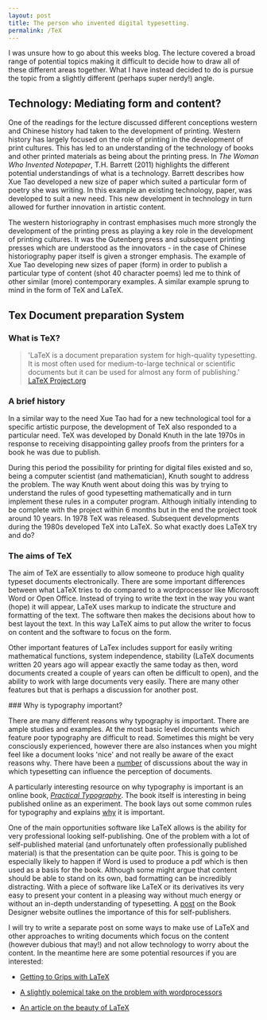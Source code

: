 ```yaml
---
layout: post
title: The person who invented digital typesetting.
permalink: /TeX
---
```


I was unsure how to go about this weeks blog. The lecture covered a broad range of potential topics making it difficult to decide how to draw all of these different areas together. What I have instead decided to do is pursue the topic from a slightly different (perhaps super nerdy!) angle.

## Technology: Mediating form and content?

One of the readings for the lecture discussed different conceptions western and Chinese history had taken to the development of printing. Western history has largely focused on the role of printing in the development of print cultures. This has led to an understanding of the technology of books and other printed materials as being about the printing press. In *The Woman Who Invented Notepaper*, T.H. Barrett (2011) highlights the different potential understandings of what is a technology. Barrett describes how Xue Tao developed a new size of paper which suited a particular form of poetry she was writing. In this example an existing technology, paper, was developed to suit a new need. This new development in technology in turn allowed for further innovation in artistic content.

The western historiography in contrast emphasises much more strongly the development of the printing press as playing a key role in the development of printing cultures. It was the Gutenberg press and subsequent printing presses which are understood as the innovators - in the case of Chinese historiography paper itself is given a stronger emphasis. The example of Xue Tao developing new sizes of paper (form) in order to publish a particular type of content (shot 40 character poems) led me to think of other similar (more) contemporary examples. A similar example sprung to mind in the form of TeX and LaTeX.

## Tex Document preparation System

### What is TeX?

>'LaTeX is a document preparation system for high-quality typesetting. It is most often used for medium-to-large technical or scientific documents but it can be used for almost any form of publishing.' [LaTeX Project.org](http://latex-project.org/intro.html)

### A brief history

In a similar way to the need Xue Tao had for a new technological tool for a specific artistic purpose, the development of TeX also responded to a particular need. TeX was developed by Donald Knuth in the late 1970s in response to receiving disappointing galley proofs from the printers for a book he was due to publish.

During this period the possibility for printing for digital files existed and so, being a computer scientist (and mathematician), Knuth sought to address the problem. The way Knuth went about doing this was by trying to understand the rules of good typesetting mathematically and in turn implement these rules in a computer program. Although initially intending to be complete with the project within 6 months but in the end the project took around 10 years. In 1978 TeX was released. Subsequent developments during the 1980s developed TeX into LaTeX. So what exactly does LaTeX try and do?

### The aims of TeX

The aim of TeX are essentially to allow someone to produce high quality typeset documents electronically. There are some important differences between what LaTeX tries to do compared to a wordprocessor like Microsoft Word or Open Office. Instead of trying to write the text in the way you want (hope) it will appear, LaTeX uses markup to indicate the structure and formatting of the text. The software then makes the decisions about how to best layout the text. In this way LaTeX aims to put allow the writer to focus on content and the software to focus on the form.

Other important features of LaTex includes support for easily writing mathematical functions, system independence, stability (LaTeX documents written 20 years ago will appear exactly the same today as then, word documents created a couple of years can often be difficult to open), and the ability to work with large documents very easily. There are many other features but that is perhaps a discussion for another post.  

### Why is typography important?

There are many different reasons why typography is important. There are ample studies and examples. At the most basic level documents which feature poor typography are difficult to read. Sometimes this might be very consciously experienced, however there are also instances when you might feel like a document looks 'nice' and not really be aware of the exact reasons why. There have been a [number](http://www.mdgadvertising.com/blog/how-typefaces-influence-perception-and-persuasion/) of discussions about the way in which typesetting can influence the perception of documents.

A particularly interesting resource on why typography is important is an online book, [*Practical Typography*](http://practicaltypography.com). The book itself is interesting in being published online as an experiment. The book lays out some common rules for typography and explains [why](http://practicaltypography.com/why-does-typography-matter.html) it is important.

One of the main opportunities software like LaTeX allows is the ability for very professional looking self-publishing. One of the problem with a lot of self-published material (and unfortunately often professionally published material) is that the presentation can be quite poor. This is going to be especially likely to happen if Word is used to produce a pdf which is then used as a basis for the book. Although some might argue that content should be able to stand on its own, bad formatting can be incredibly distracting. With a piece of software like LaTeX or its derivatives its very easy to present your content in a pleasing way without much energy or without an in-depth understanding of typesetting. A [post](http://www.thebookdesigner.com/2010/01/the-trouble-with-word-processors/) on the Book Designer website outlines the importance of this for self-publishers.

I will try to write a separate post on some ways to make use of LaTeX and other approaches to writing documents which focus on the content (however dubious that may!) and not allow technology to worry about the content. In the meantime here are some potential resources if you are interested:

* [Getting to Grips with LaTeX](http://www.andy-roberts.net/writing/latex/benefits)

* [A slightly polemical take on the problem with wordprocessors](http://ricardo.ecn.wfu.edu/~cottrell/wp.html)

* [An article on the beauty of LaTeX](http://nitens.org/taraborelli/latex)
